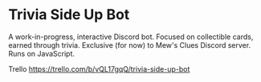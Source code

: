 # Trivia Side Up Bot
A work-in-progress, interactive Discord bot. Focused on collectible cards, earned through trivia. Exclusive (for now) to Mew's Clues Discord server. Runs on JavaScript.

Trello https://trello.com/b/vQL17gqQ/trivia-side-up-bot
